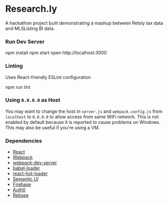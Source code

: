 Research.ly
=====================

A hackathon project built demonstrating a mashup between Retsly tax data and MLSListing BI data.

### Run Dev Server

npm install
npm start
open http://localhost:3000

### Linting

Uses React-friendly ESLint configuration

npm run lint

### Using `0.0.0.0` as Host

You may want to change the host in `server.js` and `webpack.config.js` from `localhost` to `0.0.0.0` to allow access from same WiFi network. This is not enabled by default because it is reported to cause problems on Windows. This may also be useful if you're using a VM.

### Dependencies

* [React](https://facebook.github.io/react/)
* [Webpack](https://webpack.github.io/)
* [webpack-dev-server](https://github.com/webpack/webpack-dev-server)
* [babel-loader](https://github.com/babel/babel-loader)
* [react-hot-loader](https://github.com/gaearon/react-hot-loader)
* [Semantic UI](http://semantic-ui.com/)
* [Firebase](https://www.firebase.com/)
* [Auth0](https://auth0.com/)
* [Rebase](https://github.com/tylermcginnis/re-base)
